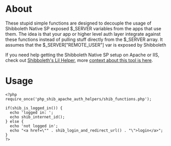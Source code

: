About
=====
These stupid simple functions are designed to decouple the usage
of Shibboleth Native SP exposed $_SERVER variables from the apps that
use them.  The idea is that your app or higher level auth layer
integrate against these functions instead of pulling stuff directly
from the $_SERVER array. It assumes that the $_SERVER["REMOTE_USER"] var
is exposed by Shibboleth

If you need help getting the Shibboleth Native SP setup on Apache or
IIS, check out [Shibboleth's Lil Helper](https://github.com/umn-asr/shibboleths_lil_helper), more [context about this tool is here](http://thenerdings.blogspot.com/2012/05/integrating-shibboleth-native-sp-with.html).

Usage
=====

    <?php 
    require_once('php_shib_apache_auth_helpers/shib_functions.php');

    if(shib_is_logged_in()) {
      echo 'logged in: ';
      echo shib_internet_id();
    } else {
      echo 'not logged in';
      echo "<a href=\"" . shib_login_and_redirect_url() . "\">login</a>";
    }
    ?>

